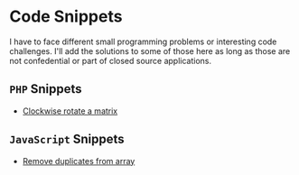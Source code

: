 # Code Snippets
I have to face different small programming problems or interesting code challenges. I'll add the solutions to some of those here as long as those are not confedential or part of closed source applications.

## `PHP` Snippets
* [Clockwise rotate a matrix](https://github.com/ghumkumar/code_snippets/blob/master/matrix_rotate_clockwise.php)

## `JavaScript` Snippets
* [Remove duplicates from array](https://github.com/ghumkumar/code_snippets/blob/master/array_unique.js)
